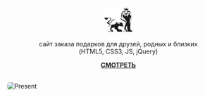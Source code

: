 <h1 align="center" style="font-weight:bold"></br><img src="./screen/screen-logo.png" alt="Present" align="center" />
</h1>

<p align="center">сайт заказа подарков для друзей, родных и близких </br> (HTML5, CSS3, JS, jQuery)</p>

<a href="https://loktionovteam.github.io/Present/"><p align="center">**СМОТРЕТЬ**</p></a>

</br>

<img style="border-radius: 5px" align="left" alt="Present" src="./screen/screen-website.png" />